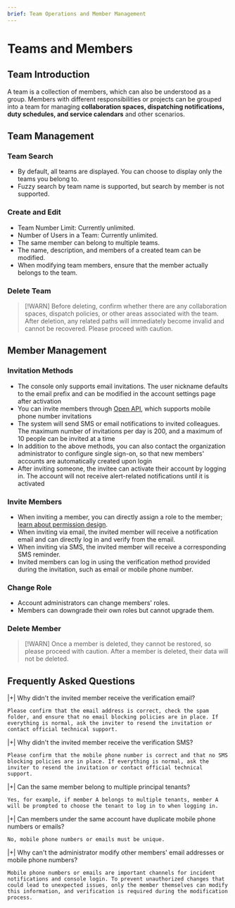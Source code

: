 ```yaml
---
brief: Team Operations and Member Management
---
```


# Teams and Members

## Team Introduction
A team is a collection of members, which can also be understood as a group. Members with different responsibilities or projects can be grouped into a team for managing **collaboration spaces, dispatching notifications, duty schedules, and service calendars** and other scenarios.

## Team Management

### Team Search

- By default, all teams are displayed. You can choose to display only the teams you belong to.
- Fuzzy search by team name is supported, but search by member is not supported.

### Create and Edit

- Team Number Limit: Currently unlimited.
- Number of Users in a Team: Currently unlimited.
- The same member can belong to multiple teams.
- The name, description, and members of a created team can be modified.
- When modifying team members, ensure that the member actually belongs to the team.

### Delete Team

> [!WARN]
> Before deleting, confirm whether there are any collaboration spaces, dispatch policies, or other areas associated with the team.
> After deletion, any related paths will immediately become invalid and cannot be recovered. Please proceed with caution.

## Member Management

### Invitation Methods

- The console only supports email invitations. The user nickname defaults to the email prefix and can be modified in the account settings page after activation
- You can invite members through [Open API](https://developer.flashcat.cloud/api-110655699), which supports mobile phone number invitations
- The system will send SMS or email notifications to invited colleagues. The maximum number of invitations per day is 200, and a maximum of 10 people can be invited at a time
- In addition to the above methods, you can also contact the organization administrator to configure single sign-on, so that new members' accounts are automatically created upon login
- After inviting someone, the invitee can activate their account by logging in. The account will not receive alert-related notifications until it is activated

### Invite Members

- When inviting a member, you can directly assign a role to the member; [learn about permission design](/feature/permission).
- When inviting via email, the invited member will receive a notification email and can directly log in and verify from the email.
- When inviting via SMS, the invited member will receive a corresponding SMS reminder.
- Invited members can log in using the verification method provided during the invitation, such as email or mobile phone number.

### Change Role

- Account administrators can change members' roles.
- Members can downgrade their own roles but cannot upgrade them.

### Delete Member
> [!WARN]
> Once a member is deleted, they cannot be restored, so please proceed with caution.
> After a member is deleted, their data will not be deleted.

## Frequently Asked Questions

|+| Why didn't the invited member receive the verification email?

    Please confirm that the email address is correct, check the spam folder, and ensure that no email blocking policies are in place. If everything is normal, ask the inviter to resend the invitation or contact official technical support.

|+| Why didn't the invited member receive the verification SMS?

    Please confirm that the mobile phone number is correct and that no SMS blocking policies are in place. If everything is normal, ask the inviter to resend the invitation or contact official technical support.

|+| Can the same member belong to multiple principal tenants?

    Yes, for example, if member A belongs to multiple tenants, member A will be prompted to choose the tenant to log in to when logging in.

|+| Can members under the same account have duplicate mobile phone numbers or emails?

    No, mobile phone numbers or emails must be unique.

|+| Why can't the administrator modify other members' email addresses or mobile phone numbers?

    Mobile phone numbers or emails are important channels for incident notifications and console login. To prevent unauthorized changes that could lead to unexpected issues, only the member themselves can modify this information, and verification is required during the modification process.
